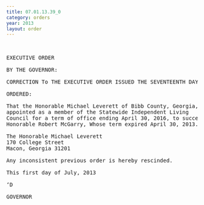 ```yaml
---
title: 07.01.13.39_0
category: orders
year: 2013
layout: order
---
```


<pre> 

EXECUTIVE ORDER

BY THE GOVERNOR:

CORRECTION To THE EXECUTIVE ORDER ISSUED THE SEVENTEENTH DAY OF MAY, 2013

ORDERED:

That the Honorable Michael Leverett of Bibb County, Georgia, is
appointed as a member of the Statewide Independent Living
Council for a term of office ending April 30, 2016, to succeed the
Honorable Robert McGarry, Whose term expired April 30, 2013.

The Honorable Michael Leverett
170 College Street
Macon, Georgia 31201

Any inconsistent previous order is hereby rescinded.

This first day of July, 2013

‘D

GOVERNOR

</pre>
